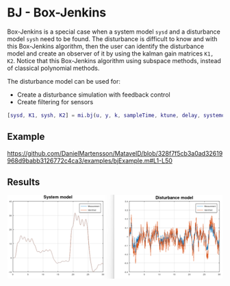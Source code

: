 # BJ - Box-Jenkins
Box-Jenkins is a special case when a system model `sysd` and a disturbance model `sysh` need to be found. The disturbance is difficult to know and with this Box-Jenkins algorithm, then the user can identify the disturbance model and create an observer of it by using the kalman gain matrices `K1, K2`. Notice that this Box-Jenkins algorithm using subspace methods, instead of classical polynomial methods.

The disturbance model can be used for:
* Create a disturbance simulation with feedback control 
* Create filtering for sensors

```matlab
[sysd, K1, sysh, K2] = mi.bj(u, y, k, sampleTime, ktune, delay, systemorder_sysd, systemorder_sysh);
```

## Example
https://github.com/DanielMartensson/MataveID/blob/328f7f5cb3a0ad32619968d9babb3126772c4ca3/examples/bjExample.m#L1-L50


## Results
![Box Jenkins Results](../pictures/BJ_Result.png)
